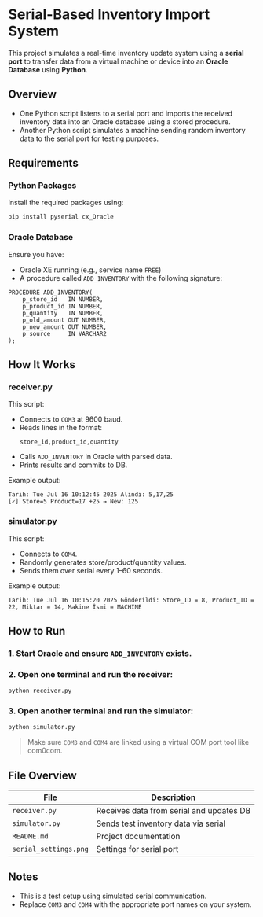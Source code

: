 # Serial-Based Inventory Import System

This project simulates a real-time inventory update system using a **serial port** to transfer data from a virtual machine or device into an **Oracle Database** using **Python**.

## Overview

- One Python script listens to a serial port and imports the received inventory data into an Oracle database using a stored procedure.
- Another Python script simulates a machine sending random inventory data to the serial port for testing purposes.

## Requirements

### Python Packages
Install the required packages using:
```bash
pip install pyserial cx_Oracle
```

### Oracle Database
Ensure you have:
- Oracle XE running (e.g., service name `FREE`)
- A procedure called `ADD_INVENTORY` with the following signature:
```plsql
PROCEDURE ADD_INVENTORY(
    p_store_id   IN NUMBER,
    p_product_id IN NUMBER,
    p_quantity   IN NUMBER,
    p_old_amount OUT NUMBER,
    p_new_amount OUT NUMBER,
    p_source     IN VARCHAR2
);
```

## How It Works

### receiver.py
This script:
- Connects to `COM3` at 9600 baud.
- Reads lines in the format:
  ```
  store_id,product_id,quantity
  ```
- Calls `ADD_INVENTORY` in Oracle with parsed data.
- Prints results and commits to DB.

Example output:
```
Tarih: Tue Jul 16 10:12:45 2025 Alındı: 5,17,25
[✓] Store=5 Product=17 +25 → New: 125
```

### simulator.py
This script:
- Connects to `COM4`.
- Randomly generates store/product/quantity values.
- Sends them over serial every 1–60 seconds.

Example output:
```
Tarih: Tue Jul 16 10:15:20 2025 Gönderildi: Store_ID = 8, Product_ID = 22, Miktar = 14, Makine İsmi = MACHINE
```

## How to Run

### 1. Start Oracle and ensure `ADD_INVENTORY` exists.

### 2. Open one terminal and run the receiver:
```bash
python receiver.py
```

### 3. Open another terminal and run the simulator:
```bash
python simulator.py
```

> Make sure `COM3` and `COM4` are linked using a virtual COM port tool like com0com.

## File Overview

| File                 | Description                                |
|----------------------|--------------------------------------------|
| `receiver.py`        | Receives data from serial and updates DB   |
| `simulator.py`       | Sends test inventory data via serial       |
| `README.md`          | Project documentation                      |
| `serial_settings.png`| Settings for serial port                   |

## Notes

- This is a test setup using simulated serial communication.
- Replace `COM3` and `COM4` with the appropriate port names on your system.
